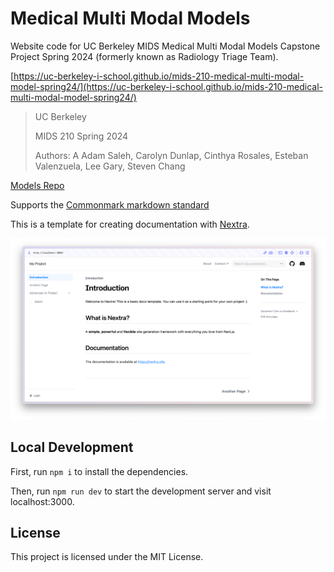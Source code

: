 # Medical Multi Modal Models

Website code for UC Berkeley MIDS Medical Multi Modal Models Capstone Project Spring 2024 (formerly known as Radiology Triage Team).

[https://uc-berkeley-i-school.github.io/mids-210-medical-multi-modal-model-spring24/](https://uc-berkeley-i-school.github.io/mids-210-medical-multi-modal-model-spring24/)

> UC Berkeley
>
> MIDS 210 Spring 2024
>
> Authors: A Adam Saleh, Carolyn Dunlap, Cinthya Rosales, Esteban Valenzuela, Lee Gary, Steven Chang

[Models Repo](https://github.com/UC-Berkeley-I-School/mids-210-radiology-triage-models-spring24)

Supports the [Commonmark markdown standard](https://commonmark.org/help/)

This is a template for creating documentation with [Nextra](https://nextra.site).

[![](.github/screenshot.png)](https://nextra-docs-template.vercel.app)

## Local Development

First, run `npm i` to install the dependencies.

Then, run `npm run dev` to start the development server and visit localhost:3000.

## License

This project is licensed under the MIT License.
